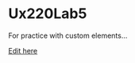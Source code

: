 # Ux220Lab5
For practice with custom elements...

[Edit here](https://diy-pwa.dev/~/gh/yourusername/Ux220Lab5)
